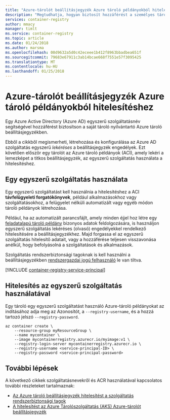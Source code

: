 ```yaml
---
title: "Azure-tárolót beállításjegyzék Azure tároló példányokból hitelesítéshez"
description: "Megtudhatja, hogyan biztosít hozzáférést a személyes tárolót beállításjegyzék lemezképeihez Azure tároló példányokból az Azure Active Directory szolgáltatás egyszerű."
services: container-registry
author: mmacy
manager: timlt
ms.service: container-registry
ms.topic: article
ms.date: 01/24/2018
ms.author: marsma
ms.openlocfilehash: 00d9632a5d0c42eceee1b412f8963bbadbea651f
ms.sourcegitcommit: 79683e67911c3ab14bcae668f7551e57f3095425
ms.translationtype: MT
ms.contentlocale: hu-HU
ms.lasthandoff: 01/25/2018
---
```

# <a name="authenticate-with-azure-container-registry-from-azure-container-instances"></a>Azure-tárolót beállításjegyzék Azure tároló példányokból hitelesítéshez

Egy Azure Active Directory (Azure AD) egyszerű szolgáltatásnév segítségével hozzáférést biztosítson a saját tároló nyilvántartó Azure tároló beállításjegyzékben.

Ebből a cikkből megismerheti, létrehozása és konfigurálása az Azure AD szolgáltatás egyszerű *lekéréses* a beállításjegyzék engedélyek. Ezt követően először egy tárolót az Azure tároló példányok (ACI), amely lekéri a lemezképet a titkos beállításjegyzék, az egyszerű szolgáltatás használata a hitelesítéshez.

## <a name="when-to-use-a-service-principal"></a>Egy egyszerű szolgáltatás használata

Egy egyszerű szolgáltatást kell használnia a hitelesítéshez a ACI **távfelügyeleti forgatókönyvek**, például alkalmazásokhoz vagy szolgáltatásokhoz, a felügyelet nélküli automatizált vagy egyéb módon tároló példányok létrehozása.

Például, ha az automatizált parancsfájlt, amely minden éjjel hoz létre egy [feladatalapú tároló példány](../container-instances/container-instances-restart-policy.md) bizonyos adatok feldolgozására, is használjon egyszerű szolgáltatás lekéréses (olvasó) engedélyekkel rendelkező hitelesítésére a beállításjegyzékhez. Majd forgassa el az egyszerű szolgáltatás hitelesítő adatait, vagy a hozzáférése teljesen visszavonása anélkül, hogy befolyásolná a szolgáltatások és alkalmazások.

Szolgáltatás rendszerbiztonsági tagoknak is kell használni a beállításjegyzékben [rendszergazdai jogú felhasználó](container-registry-authentication.md#admin-account) le van tiltva.

[!INCLUDE [container-registry-service-principal](../../includes/container-registry-service-principal.md)]

## <a name="authenticate-using-the-service-principal"></a>Hitelesítés az egyszerű szolgáltatás használatával

Egy tároló egy egyszerű szolgáltatást használó Azure-tároló példányokat az indításához adja meg az Azonosítót, a `--registry-username`, és a hozzá tartozó jelszó `--registry-password`.

```azurecli-interactive
az container create \
    --resource-group myResourceGroup \
    --name mycontainer \
    --image mycontainerregistry.azurecr.io/myimage:v1 \
    --registry-login-server mycontainerregistry.azurecr.io \
    --registry-username <service-principal-ID> \
    --registry-password <service-principal-password>
```

## <a name="next-steps"></a>További lépések

A következő cikkek szolgáltatásnevekről és ACR használatával kapcsolatos további részleteket tartalmaznak:

* [Az Azure tároló beállításjegyzék hitelesítést a szolgáltatás rendszerbiztonsági tagok](container-registry-auth-service-principal.md)
* [A hitelesítést az Azure Tárolószolgáltatás (AKS) Azure-tárolót beállításjegyzék](container-registry-auth-aks.md)

<!-- IMAGES -->

<!-- LINKS - External -->

<!-- LINKS - Internal -->
